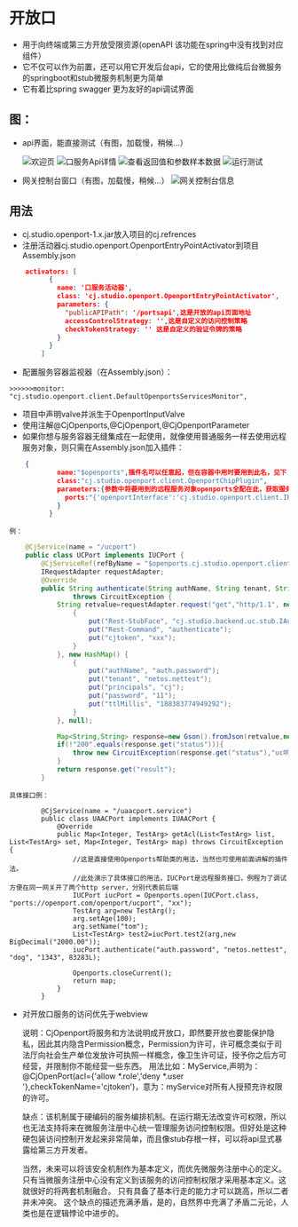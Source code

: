 # 开放口
- 用于向终端或第三方开放受限资源(openAPI 该功能在spring中没有找到对应组件）
- 它不仅可以作为前置，还可以用它开发后台api，它的使用比做纯后台微服务的springboot和stub微服务机制更为简单
- 它有着比spring swagger 更为友好的api调试界面
## 图：

- api界面，能直接测试（有图，加载慢，稍候...）

    ![欢迎页](https://github.com/carocean/cj.netos.openport/blob/master/documents/welcome.png)
    ![口服务Api详情](https://github.com/carocean/cj.netos.openport/blob/master/documents/viewports.png)
    ![查看返回值和参数样本数据](https://github.com/carocean/cj.netos.openport/blob/master/documents/viewsimple.png)
    ![运行测试](https://github.com/carocean/cj.netos.openport/blob/master/documents/runtest.png)


- 网关控制台窗口（有图，加载慢，稍候...）
    ![网关控制台信息](https://github.com/carocean/cj.netos.openport/blob/master/documents/cmd.png)

## 用法
- cj.studio.openport-1.x.jar放入项目的cj.refrences
- 注册活动器cj.studio.openport.OpenportEntryPointActivator到项目Assembly.json
``` json
    activators: [
          {
            name: '口服务活动器',
            class: 'cj.studio.openport.OpenportEntryPointActivator',
            parameters: {
              "publicAPIPath": '/portsapi',这是开放的api页面地址
              accessControlStrategy: '',这是自定义的访问控制策略
              checkTokenStrategy: '' 这是自定义的验证令牌的策略
            }
          }
        ]
```
- 配置服务容器监视器（在Assembly.json）：
```
>>>>>>monitor: "cj.studio.openport.client.DefaultOpenportsServicesMonitor",

```
- 项目中声明valve并派生于OpenportInputValve
- 使用注解@CjOpenports,@CjOpenport,@CjOpenportParameter
- 如果你想与服务容器无缝集成在一起使用，就像使用普通服务一样去使用远程服务对象，则只需在Assembly.json加入插件：
``` json
    {
            name:"$openports",插件名可以任意起，但在容器中用时要用到此名，见下：
            class:"cj.studio.openport.client.OpenportChipPlugin",
            parameters:{参数中将要用到的远程服务对象openports全配在此，获取服务时按接口调用
              ports:"{'openportInterface':'cj.studio.openport.client.IRequestAdapter','remoteOpenportsUrl':'ports://usercenter.com/uc/authentication.service','token':''}"
            }
          }
```
    例：
``` java
    @CjService(name = "/ucport")
    public class UCPort implements IUCPort {
        @CjServiceRef(refByName = "$openports.cj.studio.openport.client.IRequestAdapter")//$openports是前面配置的插件名。自动注入该服务，IRequestAdapter是调用任意接口的形式，当然可以返回具体接口对象，见后：
        IRequestAdapter requestAdapter;
        @Override
        public String authenticate(String authName, String tenant, String principals, String password, long ttlMillis)
                throws CircuitException {
            String retvalue=requestAdapter.request("get","http/1.1", new HashMap() {
                {
                    put("Rest-StubFace", "cj.studio.backend.uc.stub.IAuthenticationStub");
                    put("Rest-Command", "authenticate");
                    put("cjtoken", "xxx");
                }
            }, new HashMap() {
                {
                    put("authName", "auth.password");
                    put("tenant", "netos.nettest");
                    put("principals", "cj");
                    put("password", "11");
                    put("ttlMillis", "188383774949292");
                }
            }, null);

            Map<String,String> response=new Gson().fromJson(retvalue,new TypeToken<HashMap<String,String>>(){}.getType());
            if(!"200".equals(response.get("status"))){
                throw new CircuitException(response.get("status"),"uc响应错误："+response.get("message"));
            }
            return response.get("result");
        }
```

    具体接口例：
```
        @CjService(name = "/uaacport.service")
        public class UAACPort implements IUAACPort {
            @Override
            public Map<Integer, TestArg> getAcl(List<TestArg> list, List<TestArg> set, Map<Integer, TestArg> map) throws CircuitException {
                //这是直接使用Openports帮助类的用法，当然也可使用前面讲解的插件法。
                //此处演示了具体接口的用法，IUCPort是远程服务接口，例程为了调试方便在同一网关开了两个http server，分别代表前后端
                IUCPort iucPort = Openports.open(IUCPort.class, "ports://openport.com/openport/ucport", "xx");
                TestArg arg=new TestArg();
                arg.setAge(100);
                arg.setName("tom");
                List<TestArg> test2=iucPort.test2(arg,new BigDecimal("2000.00"));
                iucPort.authenticate("auth.password", "netos.nettest", "dog", "1343", 83283L);

                Openports.closeCurrent();
                return map;
            }
        }
```
- 对开放口服务的访问优先于webview

	说明：CjOpenport将服务和方法说明成开放口，即然要开放也要能保护隐私，因此其内隐含Permission概念，Permission为许可，许可概念类似于司法厅向社会生产单位发放许可执照一样概念，像卫生许可证，授予你之后方可经营，并限制你不能经营一些东西。
	用法比如：MyService,声明为：@CjOpenPort(acl={'allow *.role','deny *.user '},checkTokenName='cjtoken')，意为：myService对所有人授预充许权限的许可。

	缺点：该机制属于硬编码的服务编排机制。在运行期无法改变许可权限，所以也无法支持将来在微服务注册中心统一管理服务访问控制权限。但好处是这种硬包装访问控制开发起来非常简单，而且像stub存根一样，可以将api显式暴露给第三方开发者。

	当然，未来可以将该安全机制作为基本定义，而优先微服务注册中心的定义。只有当微服务注册中心没有定义到该服务的访问控制权限才采用基本定义。这就很好的将两套机制融合。
	只有具备了基本行走的能力才可以跳高，所以二者并未冲突。
	这个缺点的描述充满矛盾，是的，自然界中充满了矛盾二元论，人类也是在逻辑悖论中进步的。
	
	

